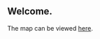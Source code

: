 ## Welcome.

The map can be viewed [here](https://githubschool.github.io/open-enrollment-classes-introduction-to-github/).
